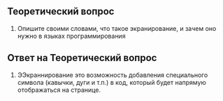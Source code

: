 ## Теоретический вопрос

1. Опишите своими словами, что такое экранирование, и зачем оно нужно в языках программирования

## Ответ на Теоретический вопрос

1. ЭЭкраннирование это возможность добавления специального символа (кавычки, дуги и т.п.) в код, который будет напрямую отображаться на странице.
